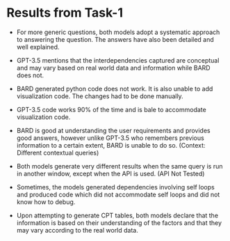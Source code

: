 # Results from Task-1

- For more generic questions, both models adopt a systematic approach to answering the question. The answers
have also been detailed and well explained.

- GPT-3.5 mentions that the interdependencies captured are conceptual and may vary based on real world data and 
information while BARD does not.

- BARD generated python code does not work. It is also unable to add visualization code. The changes had to be done
manually.

- GPT-3.5 code works 90% of the time and is bale to accommodate visualization code.

- BARD is good at understanding the user requirements and provides good answers, however unlike GPT-3.5 who remembers 
previous information to a certain extent, BARD is unable to do so. (Context: Different contextual queries)

- Both models generate very different results when the same query is run in another window, except when the API 
is used. (API Not Tested)

- Sometimes, the models generated dependencies involving self loops and produced code which did not accommodate 
self loops and did not know how to debug.

- Upon attempting to generate CPT tables, both models declare that the information is based on their understanding 
of the factors and that they may vary according to the real world data.

